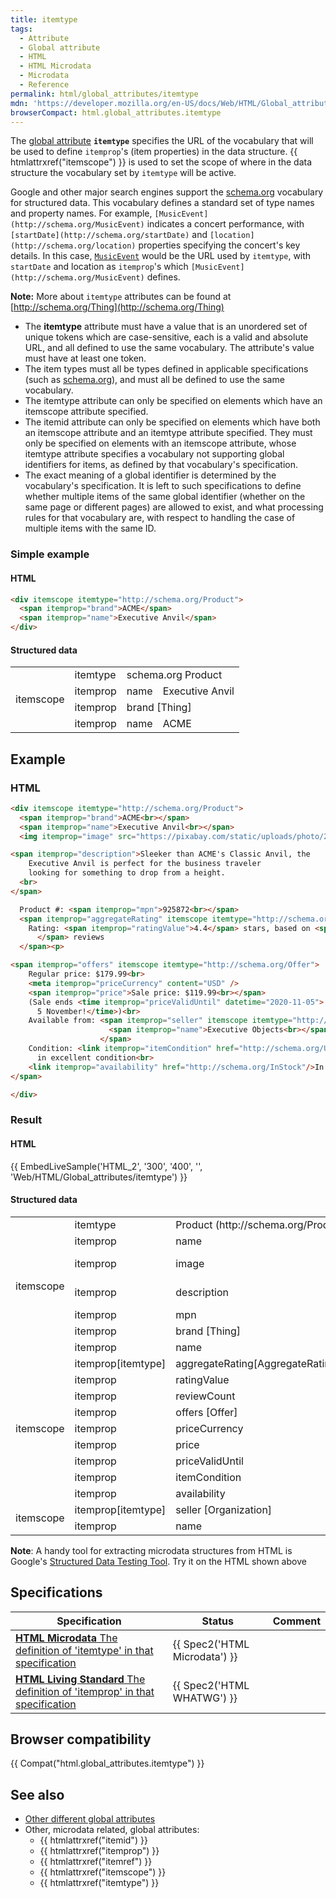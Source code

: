 ```yaml
---
title: itemtype
tags:
  - Attribute
  - Global attribute
  - HTML
  - HTML Microdata
  - Microdata
  - Reference
permalink: html/global_attributes/itemtype
mdn: 'https://developer.mozilla.org/en-US/docs/Web/HTML/Global_attributes/itemtype'
browserCompact: html.global_attributes.itemtype
---
```

The [global attribute](/html/global_attributes) **`itemtype`** specifies the URL of the vocabulary that will be used to define `itemprop`'s (item properties) in the data structure. {{ htmlattrxref("itemscope") }} is used to set the scope of where in the data structure the vocabulary set by `itemtype` will be active.

Google and other major search engines support the [schema.org](http://schema.org/) vocabulary for structured data. This vocabulary defines a standard set of type names and property names. For example, `[MusicEvent](http://schema.org/MusicEvent)` indicates a concert performance, with `[startDate](http://schema.org/startDate)` and `[location](http://schema.org/location)` properties specifying the concert's key details. In this case, [`MusicEvent`](http://schema.org/MusicEvent) would be the URL used by `itemtype`, with `startDate` and location as `itemprop`'s which `[MusicEvent](http://schema.org/MusicEvent)` defines.

**Note:** More about `itemtype` attributes can be found at [http://schema.org/Thing](http://schema.org/Thing)

-   The **itemtype** attribute must have a value that is an unordered set of unique tokens which are case-sensitive, each is a valid and absolute URL, and all defined to use the same vocabulary. The attribute's value must have at least one token.
-   The item types must all be types defined in applicable specifications (such as [schema.org](http://schema.org/)), and must all be defined to use the same vocabulary.
-   The itemtype attribute can only be specified on elements which have an itemscope attribute specified.
-   The itemid attribute can only be specified on elements which have both an itemscope attribute and an itemtype attribute specified. They must only be specified on elements with an itemscope attribute, whose itemtype attribute specifies a vocabulary not supporting global identifiers for items, as defined by that vocabulary's specification.
-   The exact meaning of a global identifier is determined by the vocabulary's specification. It is left to such specifications to define whether multiple items of the same global identifier (whether on the same page or different pages) are allowed to exist, and what processing rules for that vocabulary are, with respect to handling the case of multiple items with the same ID.

### Simple example

#### HTML

```html
<div itemscope itemtype="http://schema.org/Product">
  <span itemprop="brand">ACME</span>
  <span itemprop="name">Executive Anvil</span>
</div>
```

#### Structured data

<table class="standard-table"><tbody><tr><td rowspan="4">itemscope</td><td>itemtype</td><td colspan="2" rowspan="1">schema.org Product</td></tr><tr><td>itemprop</td><td>name</td><td>Executive Anvil</td></tr><tr><td>itemprop</td><td colspan="2" rowspan="1">brand [Thing]</td></tr><tr><td>itemprop</td><td>name</td><td>ACME</td></tr></tbody></table>

## Example

### HTML

```html
<div itemscope itemtype="http://schema.org/Product">
  <span itemprop="brand">ACME<br></span>
  <span itemprop="name">Executive Anvil<br></span>
  <img itemprop="image" src="https://pixabay.com/static/uploads/photo/2015/09/05/18/15/suitcase-924605_960_720.png" width="50" height="50" alt="Executive Anvil logo" /><br>

<span itemprop="description">Sleeker than ACME's Classic Anvil, the
    Executive Anvil is perfect for the business traveler
    looking for something to drop from a height.
  <br>
</span>

  Product #: <span itemprop="mpn">925872<br></span>
  <span itemprop="aggregateRating" itemscope itemtype="http://schema.org/AggregateRating">
    Rating: <span itemprop="ratingValue">4.4</span> stars, based on <span itemprop="reviewCount">89
      </span> reviews
  </span><p>

<span itemprop="offers" itemscope itemtype="http://schema.org/Offer">
    Regular price: $179.99<br>
    <meta itemprop="priceCurrency" content="USD" />
    <span itemprop="price">Sale price: $119.99<br></span>
    (Sale ends <time itemprop="priceValidUntil" datetime="2020-11-05">
      5 November!</time>)<br>
    Available from: <span itemprop="seller" itemscope itemtype="http://schema.org/Organization">
                      <span itemprop="name">Executive Objects<br></span>
                    </span>
    Condition: <link itemprop="itemCondition" href="http://schema.org/UsedCondition"/>Previously owned,
      in excellent condition<br>
    <link itemprop="availability" href="http://schema.org/InStock"/>In stock! Order now!
</span>

</div>
```

### Result

#### HTML

{{ EmbedLiveSample('HTML_2', '300', '400', '', 'Web/HTML/Global_attributes/itemtype') }}

#### Structured data

<table class="standard-table"><tbody><tr><td colspan="1" rowspan="7">itemscope</td><td>itemtype</td><td colspan="2" rowspan="1">Product (http://schema.org/Product)</td></tr><tr><td>itemprop</td><td>name</td><td>Executive Anvil</td></tr><tr><td>itemprop</td><td>image</td><td>https://pixabay.com/static/uploads/photo/2015/09/05/18/15/suitcase-924605_960_720.png</td></tr><tr><td>itemprop</td><td>description</td><td>Sleeker than ACME's Classic Anvil, the Executive Anvil is perfect for the business traveler looking for something to drop from a height.</td></tr><tr><td>itemprop</td><td>mpn</td><td>925872</td></tr><tr><td>itemprop</td><td>brand [Thing]</td><td>&nbsp;</td></tr><tr><td>itemprop</td><td>name</td><td>ACME</td></tr><tr><td colspan="1" rowspan="9">itemscope</td><td>itemprop[itemtype]</td><td>aggregateRating[AggregateRating]</td><td>&nbsp;</td></tr><tr><td>itemprop</td><td>ratingValue</td><td>4.4</td></tr><tr><td>itemprop</td><td>reviewCount</td><td>89</td></tr><tr><td>itemprop</td><td>offers [Offer]</td><td>http://schema.org/Offer</td></tr><tr><td>itemprop</td><td>priceCurrency</td><td>USD</td></tr><tr><td>itemprop</td><td>price</td><td>119.99</td></tr><tr><td>itemprop</td><td>priceValidUntil</td><td>2020-11-05</td></tr><tr><td>itemprop</td><td>itemCondition</td><td>http://schema.org/UsedCondition</td></tr><tr><td>itemprop</td><td>availability</td><td>http://schema.org/InStock</td></tr><tr><td colspan="1" rowspan="2">itemscope</td><td>itemprop[itemtype]</td><td>seller [Organization]</td><td>http://schema.org/Organization</td></tr><tr><td>itemprop</td><td>name</td><td>Executive Objects</td></tr></tbody></table>

**Note**: A handy tool for extracting microdata structures from HTML is Google's [Structured Data Testing Tool](https://developers.google.com/structured-data/testing-tool/). Try it on the HTML shown above

## Specifications

| Specification | Status | Comment |
| --- | --- | --- |
| [**HTML Microdata** The definition of 'itemtype' in that specification](https://w3c.github.io/microdata/#dfn-itemtype) | {{ Spec2('HTML Microdata') }} |   |
| [**HTML Living Standard** The definition of 'itemprop' in that specification](https://html.spec.whatwg.org/multipage/microdata.html#attr-itemtype) | {{ Spec2('HTML WHATWG') }} |   |

## Browser compatibility

{{ Compat("html.global_attributes.itemtype") }}

## See also

-   [Other different global attributes](/html/global_attributes)
-   Other, microdata related, global attributes:
    -   {{ htmlattrxref("itemid") }}
    -   {{ htmlattrxref("itemprop") }}
    -   {{ htmlattrxref("itemref") }}
    -   {{ htmlattrxref("itemscope") }}
    -   {{ htmlattrxref("itemtype") }}